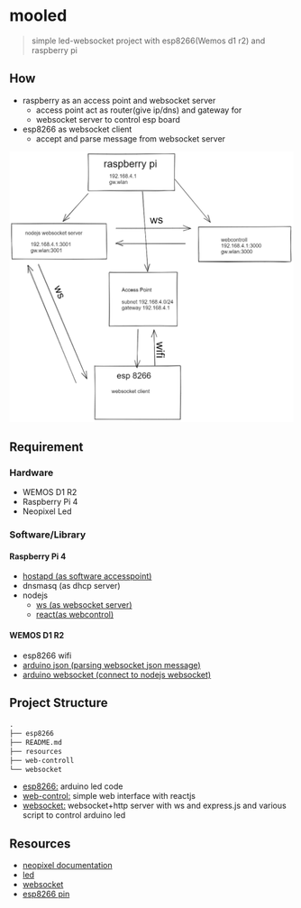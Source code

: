 # mooled

> simple led-websocket project with esp8266(Wemos d1 r2) and raspberry pi


## How

- raspberry as an access point and websocket server
    - access point act as router(give ip/dns) and gateway for
    - websocket server to control esp board 
- esp8266 as websocket client
    - accept and parse message from websocket server

![networkdiagram](./resources/networkdiagram.png)

## Requirement
### Hardware 

- WEMOS D1 R2
- Raspberry Pi 4 
- Neopixel Led

### Software/Library

#### Raspberry Pi 4

- [hostapd (as software accesspoint)](https://www.raspberrypi.org/documentation/configuration/wireless/access-point-routed.md)
- dnsmasq (as dhcp server)
- nodejs
    - [ws (as websocket server)](https://github.com/websockets/ws)
    - [react(as webcontrol)](https://reactjs.org)

#### WEMOS D1 R2

- esp8266 wifi
- [arduino json (parsing websocket json message)](https://arduinojson.org/v6/example/parser/)
- [arduino websocket (connect to nodejs websocket)](https://github.com/gilmaimon/ArduinoWebsockets)

## Project Structure
```
.
├── esp8266
├── README.md
├── resources
├── web-controll
└── websocket
```
- [esp8266:](https://github.com/violeine/mooled/tree/main/esp8266) arduino led code
- [web-control:](https://github.com/violeine/mooled/tree/main/web-control) simple web interface with reactjs
- [websocket:](https://github.com/violeine/mooled/tree/main/websocket) websocket+http server with ws and express.js and various script to control arduino led
## Resources

- [neopixel documentation](https://learn.adafruit.com/adafruit-neopixel-uberguide/arduino-library-use)
- [led](http://arduino.vn/bai-viet/530-lam-nao-de-dieu-khien-led-rgb-led-3-mau)
- [websocket](https://hocarm.org/esp8266-web-server-va-client-voi-web-socket/)
- [esp8266 pin](https://randomnerdtutorials.com/esp8266-pinout-reference-gpios/)
